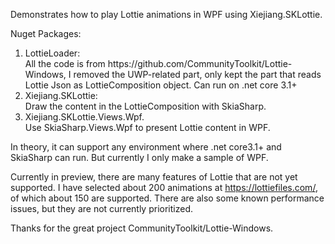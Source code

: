 Demonstrates how to play Lottie animations in WPF using Xiejiang.SKLottie.

Nuget Packages:
<ol>
  <li>LottieLoader:</li>
    All the code is from https://github.com/CommunityToolkit/Lottie-Windows, I removed the UWP-related part, only kept the part that reads Lottie Json as LottieComposition object. Can run on .net core 3.1+
  
  <li>Xiejiang.SKLottie:</li>
    Draw the content in the LottieComposition with SkiaSharp.
  
  <li>Xiejiang.SKLottie.Views.Wpf.</li>
    Use SkiaSharp.Views.Wpf to present Lottie content in WPF.

</ol>
In theory, it can support any environment where .net core3.1+ and SkiaSharp can run. But currently I only make a sample of WPF.

Currently in preview, there are many features of Lottie that are not yet supported. I have selected about 200 animations at https://lottiefiles.com/, of which about 150 are supported.
There are also some known performance issues, but they are not currently prioritized.


Thanks for the great project CommunityToolkit/Lottie-Windows.

